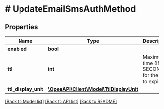 # # UpdateEmailSmsAuthMethod

## Properties

Name | Type | Description | Notes
------------ | ------------- | ------------- | -------------
**enabled** | **bool** |  | [optional]
**ttl** | **int** | Maximum time (IN SECONDS) for the auth to expire. | [optional] [default to 300]
**ttl_display_unit** | [**\OpenAPI\Client\Model\TtlDisplayUnit**](TtlDisplayUnit.md) |  | [optional]

[[Back to Model list]](../../README.md#models) [[Back to API list]](../../README.md#endpoints) [[Back to README]](../../README.md)
